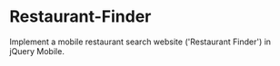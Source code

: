 # Restaurant-Finder
Implement a mobile restaurant search website ('Restaurant Finder') in jQuery Mobile.
